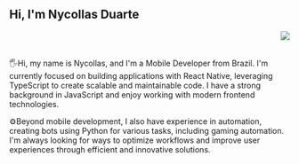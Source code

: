 <h2>Hi, I'm Nycollas Duarte</h2>

<img align="right" src="https://raw.githubusercontent.com/MicaelliMedeiros/micaellimedeiros/master/image/computer-illustration.png" />

<br>
<br>

<p align="left">
  🖐Hi, my name is Nycollas, and I'm a Mobile Developer from Brazil. I'm currently focused on building applications with React Native, leveraging TypeScript to create scalable and maintainable code. I have a strong background in JavaScript and enjoy working with modern frontend technologies.

  ⚙️Beyond mobile development, I also have experience in automation, creating bots using Python for various tasks, including gaming automation. I'm always looking for ways to optimize workflows and improve user experiences through efficient and innovative solutions.
</p>
